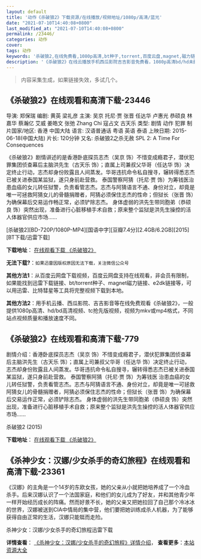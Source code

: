 ```yaml
---
layout: default
title: '动作《杀破狼2》下载资源/在线播放/视频地址/1080p/高清/蓝光'
date: "2021-07-10T14:40:08+0800"
last_modified_at: "2021-07-10T14:40:08+0800"
permalink: /23446/
categories: 动作
cover:
tags: 动作
keywords: '杀破狼2,在线免费看,1080p高清,bt种子,torrent,百度云盘,magnet,磁力链,迅雷下载资源'
description: '《杀破狼2》在线云播放手机西瓜影院吉吉影音免费看，1080p高清bd/hd未删减完整版和tc抢先枪版，mkv/mp4格式，附带bt/torrent种子、magnet/磁力链、百度云盘、网盘资源迅雷下载链接'
---
```


>内容采集生成，如果链接失效，多试几个。


## 《杀破狼2》在线观看和高清下载-23446

导演: 郑保瑞 编剧: 黄英 梁礼彦 主演: 吴京 托尼·贾 张晋 任达华 卢惠光 恭硕良 林嘉华 蔡瀚亿 艾威 姜皓文 张弛 Zhang Chi 寇占文 古天乐 类型: 剧情 动作 犯罪 制片国家/地区: 香港 中国大陆 语言: 汉语普通话 粤语 英语 泰语 上映日期: 2015-06-18(中国大陆) 片长: 120分钟 又名: 杀破狼2之杀无赦 SPL 2: A Time For Consequences

《杀破狼2》剧情讲述的是香港卧底探员志杰（吴京 饰）不惜变成瘾君子，潜伏犯罪集团侦查幕后主脑洪先生（古天乐 饰）；直属上司兼叔父华哥（任达华 饰）决定终止行动，志杰却身份败露且人间蒸发。华哥违抗命令私自搜寻，辗转得悉志杰已被关进泰国某监狱，遂只身前赴营救。 泰国警察阿猜（托尼·贾 饰）为筹钱医治患血癌的女儿转任狱警，负责看管志杰。志杰与阿猜语言不通、身份对立，却竟是唯一可拯救阿猜女儿的骨髓捐赠者，阿猜必须保住志杰的性命；但狱长（张晋 饰）为确保幕后交易运作畅正常，必须铲除志杰。 身体虚弱的洪先生带同胞弟（恭硕良 饰）突然出现，准备进行心脏移植手术自救；原来整个监狱是洪先生操控的活人体器官供应市场……


[杀破狼2][BD-720P/1080P-MP4][国语中字][豆瓣7.4分][2.4GB/6.2GB][2015][BT下载/迅雷下载]

**下载地址**： [在线观看下载 《杀破狼2》](https://www.btdx8.com/torrent/a_time_for_consequences_2015.html) 


**无法下载?**：`如果迅雷因版权原因无法下载，关注微信公众号 `

**其他方法1**：从百度云网盘下载视频，百度云网盘支持在线观看，非会员有限制，如果能找到迅雷下载链接、bt/torrent种子、magnet磁力链接、e2dk链接等，可以用迅雷、比特彗星等工具将完整视频下载到本地。

**其他方法2**：用手机云播、西瓜影院、吉吉影音等在线免费观看《杀破狼2》，一般提供1080p高清、hd/bd高清视频、tc抢先版视频，视频为mkv或mp4格式，不同站点视频质量和播放速度不同。


## 《杀破狼2》在线观看和高清下载-779

剧情介绍：香港卧底探员志杰（吴京 饰）不惜变成瘾君子，潜伏犯罪集团侦查幕后主脑洪先生（古天乐 饰）；直属上司兼叔父华哥（任达华 饰）决定终止行动，志杰却身份败露且人间蒸发。华哥违抗命令私自搜寻，辗转得悉志杰已被关进泰国某监狱，遂只身前赴营救。 泰国警察阿猜（托尼·贾 饰）为筹钱医 治患血癌的女儿转任狱警，负责看管志杰。志杰与阿猜语言不通、身份对立，却竟是唯一可拯救阿猜女儿的骨髓捐赠者，阿猜必须保住志杰的性命；但狱长（张晋 饰）为确保幕后交易运作正常，必须铲除志杰。 身体虚弱的洪先生带同胞弟（恭硕良 饰）突然出现，准备进行心脏移植手术自救；原来整个监狱是洪先生操控的活人体器官供应市场……


杀破狼2 (2015)

**下载地址**： [在线观看下载 《杀破狼2》](https://www.btbtdy.me/btdy/dy138.html) 


## 《杀神少女：汉娜/少女杀手的奇幻旅程》在线观看和高清下载-23361

《汉娜》的主角是一个14岁的东欧女孩，她的父亲从小就把她培养成了一个冷血杀手。后来汉娜认识了一个法国家庭，和他们的女儿成为了好友，并和其他青少年一样开始经历成长的阵痛。然而好景不长，她的父亲又把她拉回了自己那个冷冰冰的世界，汉娜被送到CIA中情局的集中营，他们要把她训练成杀人机器，为了能够获得自由正常的生活，汉娜只能铤而走险。


杀神少女：汉娜/少女杀手的奇幻旅程迅雷下载

**详情查看**： [《杀神少女：汉娜/少女杀手的奇幻旅程》详情介绍](/movie/23361/)， **查看更多**：[本站资源大全](/movie/t/all/)

